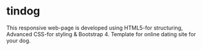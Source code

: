 # tindog
This responsive web-page is developed using HTML5-for structuring, Advanced CSS-for styling &amp; Bootstrap 4. Template for online dating site for your dog.
